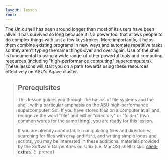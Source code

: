 ```yaml
---
layout: lesson
root: .
---
```


The Unix shell has been around longer than most of its users have been
alive.  It has survived so long because it is a power tool that allows
people to do complex things with just a few keystrokes.  More
importantly, it helps them combine existing programs in new ways and
automate repetitive tasks so they aren't typing the same things over and
over again.  Use of the shell is fundamental to using a wide range of
other powerful tools and computing resources (including
"high-performance computing" supercomputers).  These lessons will start
you on a path towards using these resources effectively on ASU's Agave
cluster.

> ## Prerequisites
>
> This lesson guides you through the basics of file systems and the
> shell, with a particular emphasis on the ASU high-performance
> supercomputer: Sol.  If you have stored files on a computer at all and
> recognize the word "file" and either "directory" or "folder" (two
> common words for the same thing), you are ready for this lesson.
>
> If you are already comfortable manipulating files and directories,
> searching for files with `grep` and `find`, and writing simple loops
> and scripts, you may be interested in these additional materials
> provided by the Software Carpentries on Unix (i.e. MacOS) shell
> tricks:
> [shell-extras](https://carpentries-incubator.github.io/shell-extras/).
{: .prereq}
